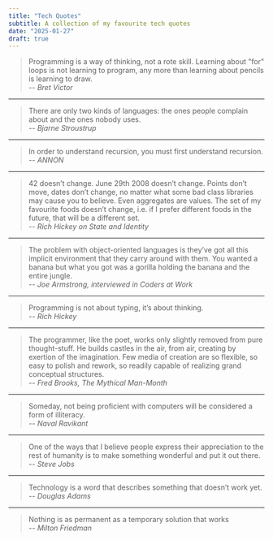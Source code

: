 ```yaml
---
title: "Tech Quotes"
subtitle: A collection of my favourite tech quotes
date: "2025-01-27"
draft: true
---
```


> Programming is a way of thinking, not a rote skill. Learning about "for" loops
> is not learning to program, any more than learning about pencils is learning
> to draw.
> <br/>-- <cite>Bret Victor</cite>

---

> There are only two kinds of languages: the ones people complain about and the ones nobody uses.
> <br/>-- <cite>Bjarne Stroustrup</cite>

---

> In order to understand recursion, you must first understand recursion.
> <br/>-- <cite>ANNON</cite>

---

> 42 doesn’t change. June 29th 2008 doesn’t change. Points don’t move, dates
> don’t change, no matter what some bad class libraries may cause you to
> believe. Even aggregates are values. The set of my favourite foods doesn’t
> change, i.e. if I prefer different foods in the future, that will be a
> different set.
> <br/>-- <cite>Rich Hickey on State and Identity</cite>

---

> The problem with object-oriented languages is they’ve got all this implicit
> environment that they carry around with them. You wanted a banana but what you
> got was a gorilla holding the banana and the entire jungle.
> <br/>-- <cite>Joe Armstrong, interviewed in Coders at Work</cite>

---

> Programming is not about typing, it’s about thinking.
> <br/>-- <cite>Rich Hickey</cite>

---

> The programmer, like the poet, works only slightly removed from pure
> thought-stuff. He builds castles in the air, from air, creating by exertion of
> the imagination. Few media of creation are so flexible, so easy to polish and
> rework, so readily capable of realizing grand conceptual structures.
> <br/>-- <cite>Fred Brooks, The Mythical Man-Month</cite>

---

> Someday, not being proficient with computers will be considered a form of illiteracy.
> <br/>-- <cite>Naval Ravikant</cite>

---

> One of the ways that I believe people express their appreciation to the rest of humanity is to make something wonderful and put it out there.
> <br/>-- <cite>Steve Jobs</cite>

---

> Technology is a word that describes something that doesn’t work yet.
> <br/>-- <cite>Douglas Adams</cite>

---

> Nothing is as permanent as a temporary solution that works
> <br/>-- <cite>Milton Friedman</cite>
